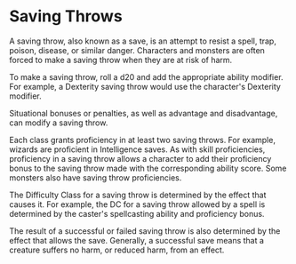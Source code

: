 # Saving Throws
A saving throw, also known as a save, is an attempt to resist a spell, trap, poison, disease, or similar danger. Characters and monsters are often forced to make a saving throw when they are at risk of harm.

To make a saving throw, roll a d20 and add the appropriate ability modifier. For example, a Dexterity saving throw would use the character's Dexterity modifier.

Situational bonuses or penalties, as well as advantage and disadvantage, can modify a saving throw.

Each class grants proficiency in at least two saving throws. For example, wizards are proficient in Intelligence saves. As with skill proficiencies, proficiency in a saving throw allows a character to add their proficiency bonus to the saving throw made with the corresponding ability score. Some monsters also have saving throw proficiencies.

The Difficulty Class for a saving throw is determined by the effect that causes it. For example, the DC for a saving throw allowed by a spell is determined by the caster's spellcasting ability and proficiency bonus.

The result of a successful or failed saving throw is also determined by the effect that allows the save. Generally, a successful save means that a creature suffers no harm, or reduced harm, from an effect.